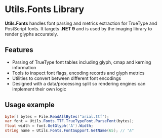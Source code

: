 # Utils.Fonts Library

**Utils.Fonts** handles font parsing and metrics extraction for TrueType and PostScript fonts.
It targets **.NET 9** and is used by the imaging library to render glyphs accurately.

## Features

- Parsing of TrueType font tables including glyph, cmap and kerning information
- Tools to inspect font flags, encoding records and glyph metrics
- Utilities to convert between different font encodings
- Designed with a data/processing split so rendering engines can implement their own logic

## Usage example
```csharp
byte[] bytes = File.ReadAllBytes("arial.ttf");
var font = Utils.Fonts.TTF.TrueTypeFont.ParseFont(bytes);
float width = font.GetGlyph('A').Width;
string name = Utils.Fonts.FontSupport.GetName(65); // "A"
```
